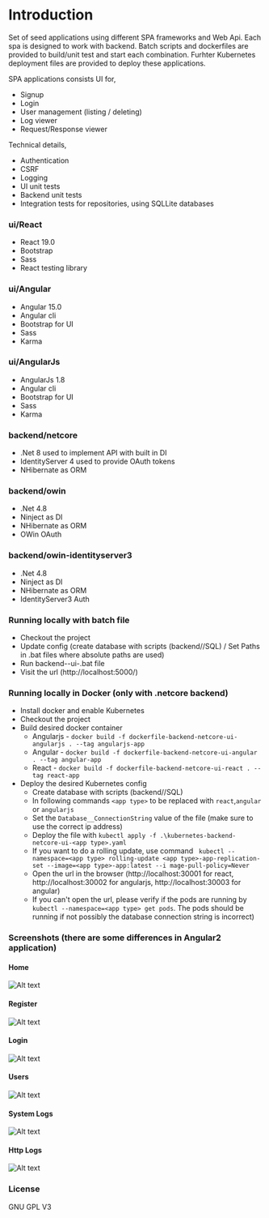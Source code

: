 # Introduction
Set of seed applications using different SPA frameworks and Web Api. Each spa is designed to work with backend. 
Batch scripts and dockerfiles are provided to build/unit test and start each combination. Furhter Kubernetes deployment files are provided to deploy these applications.

SPA applications consists UI for,
* Signup
* Login
* User management (listing / deleting)
* Log viewer
* Request/Response viewer

Technical details,
* Authentication
* CSRF
* Logging
* UI unit tests
* Backend unit tests
* Integration tests for repositories, using SQLLite databases 

### ui/React
* React 19.0
* Bootstrap
* Sass
* React testing library

### ui/Angular

* Angular 15.0 
* Angular cli
* Bootstrap for UI
* Sass
* Karma

### ui/AngularJs

* AngularJs 1.8 
* Angular cli
* Bootstrap for UI
* Sass
* Karma

### backend/netcore
* .Net 8 used to implement API with built in DI
* IdentityServer 4 used to provide OAuth tokens
* NHibernate as ORM

### backend/owin
* .Net 4.8 
* Ninject as DI
* NHibernate as ORM
* OWin OAuth

### backend/owin-identityserver3
* .Net 4.8
* Ninject as DI
* NHibernate as ORM
* IdentityServer3 Auth

### Running locally with batch file
* Checkout the project
* Update config (create database with scripts (backend/<project>/SQL) / Set Paths in .bat files where absolute paths are used)
* Run backend-<backend>-ui-<ui>.bat file
* Visit the url (http://localhost:5000/)
### Running locally in Docker (only with .netcore backend)
* Install docker and enable Kubernetes
* Checkout the project
* Build desired docker container
    * Angularjs - `docker build -f dockerfile-backend-netcore-ui-angularjs . --tag angularjs-app`
    * Angular - `docker build -f dockerfile-backend-netcore-ui-angular . --tag angular-app`
    * React - `docker build -f dockerfile-backend-netcore-ui-react . --tag react-app`
* Deploy the desired Kubernetes config
	* Create database with scripts (backend/<project>/SQL)
	* In following commands `<app type>` to be replaced with `react`,`angular` or `angularjs`
	* Set the `Database__ConnectionString` value of the file (make sure to use the correct ip address)
	* Deploy the file with `kubectl apply -f .\kubernetes-backend-netcore-ui-<app type>.yaml`
	* If you want to do a rolling update, use command ` kubectl --namespace=<app type> rolling-update <app type>-app-replication-set --image=<app type>-app:latest --i
mage-pull-policy=Never`		
	* Open the url in the browser (http://localhost:30001 for react, http://localhost:30002 for angularjs, http://localhost:30003 for angular)
	* If you can't open the url, please verify if the pods are running by `kubectl --namespace=<app type> get pods`. The pods should be running if not possibly the database connection string is incorrect)

### Screenshots (there are some differences in Angular2 application)
#### Home
![Alt text](readme_images/home.png?raw=true "Home")
#### Register
![Alt text](readme_images/register.png?raw=true "Register")
#### Login
![Alt text](readme_images/login.png?raw=true "Login")
#### Users
![Alt text](readme_images/users.png?raw=true "Users")
#### System Logs
![Alt text](readme_images/systemlog.png?raw=true "System Logs")
#### Http Logs
![Alt text](readme_images/httplog.png?raw=true "Http Logs")

### License
GNU GPL V3
